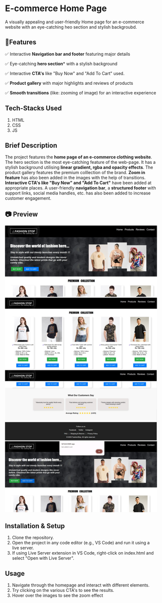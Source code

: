 
# E-commerce Home Page

A visually appealing and user-friendly Home page for an e-commerce website with an eye-catching heo section and stylish backgroubd.


## 📌Features

✅ Interactive **Navigation bar and footer** featuring major details

✅ Eye-catching **hero section*** with a stylish background

✅ Interactive **CTA's** like "Buy Now" and "Add To Cart" used.

✅ **Product gallery** with major highlights and reviews of products

✅ **Smooth transitions** (like: zooming of image) for an interactive experience
## Tech-Stacks Used

1. HTML
2. CSS
3. JS


## Brief Description
The project features the **home page of an e-commerce clothing website**. The hero section is the most eye-catching feature of the web-page. It has a stylish background utilising **linear gradient, rgba and opacity effects**. The product gallery features the premium colllection of the brand. **Zoom in feature** has also been added in the images with the help of transitions. **Interactive CTA's like "Buy Now" and "Add To Cart"** have been added at appropriate places. A user-friendly **navigation bar**, a **structured footer** with support links, social media handles, etc. has also been added to increase customer engagement.



## 📷 Preview
![preview1](ss1.jpg)
![preview2](ss2.jpg)
![preview3](ss3.jpg)
![preview4](ss4.jpg)

## Installation & Setup
1. Clone the repository.
2. Open the project in any code editor (e.g., VS Code) and run it using a live server.
3. If using Live Server extension in VS Code, right-click on index.html and select "Open with Live Server".

## Usage

1. Navigate through the homepage and interact with different elements.
2. Try clicking on the various CTA's to see the results.
3. Hover over the images to see the zoom effect